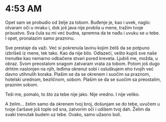 # 4:53 AM

Opet sam se probudio od želje za tobom. Buđenje je, kao i uvek, naglo: otvaram oči u mraku i, dok još java nije probila u mene, tražim tvoje prisustvo. Sva čula su mi već budna, spremna da te nađu i uvuku se u tebe. I opet, pronalazim samo prazninu.

Sve prestaje da važi. Već si pokrenula lavinu kojim želiš da se potpuno izbrišeš iz mene, tek tako. Kao da nije bilo. Odlazeći, vešto kupiš sve naše trenutke kao nemarno odbačene stvari pored kreveta. Ljubiš me, možda, u obraz. Svom preostalom snagom zatvaram vrata za tobom. Potom još dugo drhtim naslonjen na njih, leđima okrenut sobi i osluškujem eho tvojih već davno utihnulih koraka. Plašim se da se okrenem i suočim sa praznom, hotelski urednom, bezličnom, sobom. Plašim se da se suočim sa preostalim, praznim sobom.

Teši me, pomalo, to što za tebe nije jako. Nije vredno. I nije veliko.


A želim... želim samo da okrenem tvoj broj, došunjam se do tebe, uvučem u tvoje čaršave još tople od sna, zatvorim oči i udišem tvoj dah. Želim da svaki trenutak budem uz tebe. Ovako, samo užasno boli.
